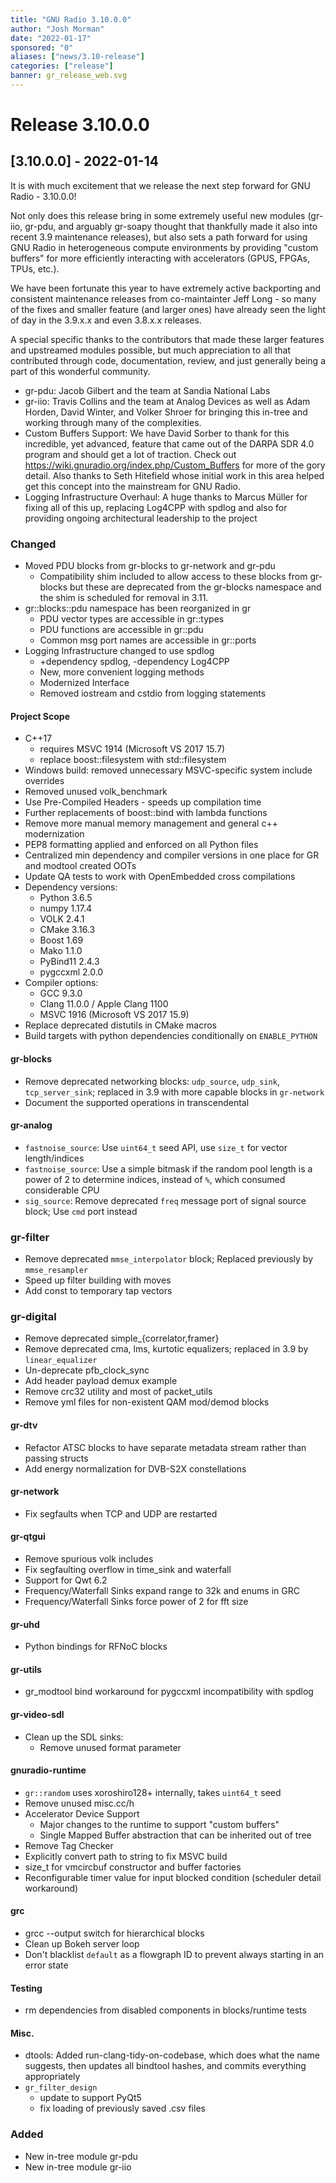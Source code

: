 ```yaml
---
title: "GNU Radio 3.10.0.0"
author: "Josh Morman"
date: "2022-01-17"
sponsored: "0"
aliases: ["news/3.10-release"]
categories: ["release"]
banner: gr_release_web.svg
---
```

# Release 3.10.0.0

## [3.10.0.0] - 2022-01-14

It is with much excitement that we release the next step forward for GNU Radio - 3.10.0.0!

Not only does this release bring in some extremely useful new modules (gr-iio, gr-pdu, and arguably gr-soapy thought that thankfully made it also into recent 3.9 maintenance releases), but also sets a path forward for using GNU Radio in heterogeneous compute environments by providing "custom buffers" for more efficiently interacting with accelerators (GPUS, FPGAs, TPUs, etc.).

We have been fortunate this year to have extremely active backporting and consistent maintenance releases from co-maintainter Jeff Long - so many of the fixes and smaller feature (and larger ones) have already seen the light of day in the 3.9.x.x and even 3.8.x.x releases.  

A special specific thanks to the contributors that made these larger features and upstreamed modules possible, but much appreciation to all that contributed through code, documentation, review, and just generally being a part of this wonderful community.
- gr-pdu: Jacob Gilbert and the team at Sandia National Labs
- gr-iio: Travis Collins and the team at Analog Devices as well as Adam Horden, David Winter, and Volker Shroer for bringing this in-tree and working through many of the complexities.
- Custom Buffers Support: We have David Sorber to thank for this incredible, yet advanced, feature that came out of the DARPA SDR 4.0 program and should get a lot of traction.  Check out https://wiki.gnuradio.org/index.php/Custom_Buffers for more of the gory detail.  Also thanks to Seth Hitefield whose initial work in this area helped get this concept into the mainstream for GNU Radio.
-  Logging Infrastructure Overhaul: A huge thanks to Marcus Müller for fixing all of this up, replacing Log4CPP with spdlog and also for providing ongoing architectural leadership to the project

### Changed

- Moved PDU blocks from gr-blocks to gr-network and gr-pdu
   - Compatibility shim included to allow access to these blocks from gr-blocks
     but these are deprecated from the gr-blocks namespace and the shim is
     scheduled for removal in 3.11.
- gr::blocks::pdu namespace has been reorganized in gr
   - PDU vector types are accessible in gr::types
   - PDU functions are accessible in gr::pdu
   - Common msg port names are accessible in gr::ports
- Logging Infrastructure changed to use spdlog
   - +dependency spdlog, -dependency Log4CPP
   - New, more convenient logging methods
   - Modernized Interface
   - Removed iostream and cstdio from logging statements

#### Project Scope

- C++17
  - requires MSVC 1914 (Microsoft VS 2017 15.7)
  - replace boost::filesystem with std::filesystem
- Windows build: removed unnecessary MSVC-specific system include overrides
- Removed unused volk_benchmark
- Use Pre-Compiled Headers - speeds up compilation time
- Further replacements of boost::bind with lambda functions
- Remove more manual memory management and general c++ modernization
- PEP8 formatting applied and enforced on all Python files
- Centralized min dependency and compiler versions in one place for GR and modtool created OOTs
- Update QA tests to work with OpenEmbedded cross compilations
- Dependency versions:
  - Python 3.6.5
  - numpy 1.17.4
  - VOLK 2.4.1
  - CMake 3.16.3
  - Boost 1.69
  - Mako 1.1.0
  - PyBind11 2.4.3
  - pygccxml 2.0.0
- Compiler options:
  - GCC 9.3.0
  - Clang 11.0.0 / Apple Clang 1100
  - MSVC 1916 (Microsoft VS 2017 15.9)
- Replace deprecated distutils in CMake macros
- Build targets with python dependencies conditionally on `ENABLE_PYTHON`


#### gr-blocks

- Remove deprecated networking blocks: `udp_source`, `udp_sink`, `tcp_server_sink`; replaced
  in 3.9 with more capable blocks in `gr-network`
- Document the supported operations in transcendental

#### gr-analog

- `fastnoise_source`: Use `uint64_t` seed API, use `size_t` for vector length/indices
- `fastnoise_source`: Use a simple bitmask if the random pool length is a power
  of 2 to determine indices, instead of `%`, which consumed considerable CPU
- `sig_source`: Remove deprecated `freq` message port of signal source block; Use `cmd` port instead

### gr-filter

- Remove deprecated `mmse_interpolator` block; Replaced previously by `mmse_resampler`
- Speed up filter building with moves
- Add const to temporary tap vectors

### gr-digital

- Remove deprecated simple_{correlator,framer}
- Remove deprecated cma, lms, kurtotic equalizers; replaced in 3.9 by `linear_equalizer`
- Un-deprecate pfb_clock_sync
- Add header payload demux example 
- Remove crc32 utility and most of packet_utils 
- Remove yml files for non-existent QAM mod/demod blocks

#### gr-dtv

- Refactor ATSC blocks to have separate metadata stream rather than passing structs
- Add energy normalization for DVB-S2X constellations

#### gr-network

- Fix segfaults when TCP and UDP are restarted

#### gr-qtgui

- Remove spurious volk includes
- Fix segfaulting overflow in time_sink and waterfall
- Support for Qwt 6.2
- Frequency/Waterfall Sinks expand range to 32k and enums in GRC
- Frequency/Waterfall Sinks force power of 2 for fft size

#### gr-uhd

- Python bindings for RFNoC blocks

#### gr-utils

- gr_modtool bind workaround for pygccxml incompatibility with spdlog

#### gr-video-sdl

- Clean up the SDL sinks:
   -  Remove unused format parameter 

#### gnuradio-runtime

- `gr::random` uses xoroshiro128+ internally, takes `uint64_t` seed
- Remove unused misc.cc/h
- Accelerator Device Support
    - Major changes to the runtime to support "custom buffers"
    - Single Mapped Buffer abstraction that can be inherited out of tree
- Remove Tag Checker
- Explicitly convert path to string to fix MSVC build
- size_t for vmcircbuf constructor and buffer factories
- Reconfigurable timer value for input blocked condition (scheduler detail workaround)

#### grc

- grcc --output switch for hierarchical blocks
- Clean up Bokeh server loop
- Don't blacklist `default` as a flowgraph ID to prevent always starting in an error state

#### Testing

- rm dependencies from disabled components in blocks/runtime tests

#### Misc.

- dtools: Added run-clang-tidy-on-codebase, which does what the name suggests,
  then updates all bindtool hashes, and commits everything appropriately
- `gr_filter_design` 
  - update to support PyQt5
  - fix loading of previously saved .csv files

### Added

- New in-tree module gr-pdu
- New in-tree module gr-iio
